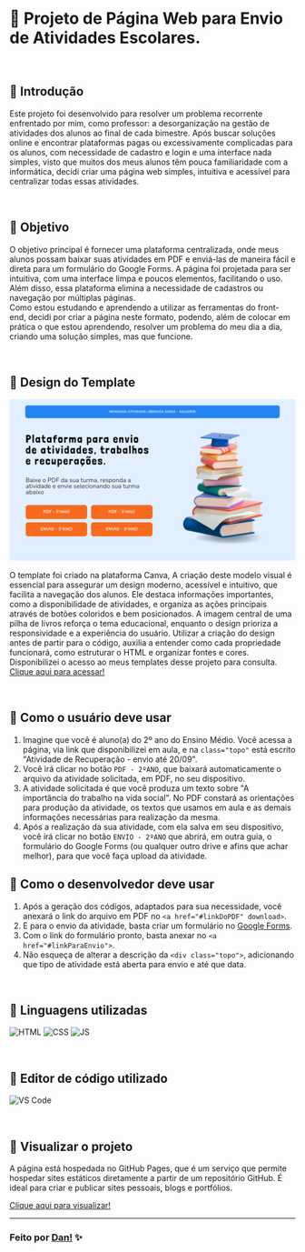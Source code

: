 # :open_file_folder: Projeto de Página Web para Envio de Atividades Escolares. 
<br>

## 📌 Introdução
Este projeto foi desenvolvido para resolver um problema recorrente enfrentado por mim, como professor: a desorganização na gestão de atividades dos alunos ao final de cada bimestre. Após buscar soluções online e encontrar plataformas pagas ou excessivamente complicadas para os alunos, com necessidade de cadastro e login e uma interface nada simples, visto que muitos dos meus alunos têm pouca familiaridade com a informática, decidi criar uma página web simples, intuitiva e acessível para centralizar todas essas atividades.

<br>

## 📌 Objetivo
O objetivo principal é fornecer uma plataforma centralizada, onde meus alunos possam baixar suas atividades em PDF e enviá-las de maneira fácil e direta para um formulário do Google Forms. A página foi projetada para ser intuitiva, com uma interface limpa e poucos elementos, facilitando o uso. Além disso, essa plataforma elimina a necessidade de cadastros ou navegação por múltiplas páginas.  
Como estou estudando e aprendendo a utilizar as ferramentas do front-end, decidi por criar a página neste formato, podendo, além de colocar em prática o que estou aprendendo, resolver um problema do meu dia a dia, criando uma solução simples, mas que funcione.

<br>

## 📌 Design do Template
<img src="./src/image/template.png">

O template foi criado na plataforma Canva, A criação deste modelo visual é essencial para assegurar um design moderno, acessível e intuitivo, que facilita a navegação dos alunos. Ele destaca informações importantes, como a disponibilidade de atividades, e organiza as ações principais através de botões coloridos e bem posicionados. A imagem central de uma pilha de livros reforça o tema educacional, enquanto o design prioriza a responsividade e a experiência do usuário. Utilizar a criação do design antes de partir para o código, auxilia a entender como cada propriedade funcionará, como estruturar o HTML e organizar fontes e cores. <br>
Disponibilizei o acesso ao meus templates desse projeto para consulta. 
[Clique aqui para acessar!][6]

<br>

## 📌 Como o usuário deve usar 
  1. Imagine que você é aluno(a) do 2º ano do Ensino Médio. Você acessa a página, via link que disponibilizei em aula, e na `class="topo"` está escrito "Atividade de  Recuperação - envio até 20/09".
  2. Você irá clicar no botão `PDF - 2ºANO`, que baixará automaticamente o arquivo da atividade solicitada, em PDF, no seu dispositivo.
  3. A atividade solicitada é que você produza um texto sobre "A importância do trabalho na vida social". No PDF constará as orientações para produção da atividade, os textos que usamos em aula e as demais informações necessárias para realização da mesma.
  4.  Após a realização da sua atividade, com ela salva em seu dispositivo, você irá clicar no botão `ENVIO - 2ºANO` que abrirá, em outra guia, o formulário do Google Forms (ou qualquer outro drive e afins que achar melhor), para que você faça upload da atividade.

 ## 📌 Como o desenvolvedor deve usar 
   1. Após a geração dos códigos, adaptados para sua necessidade, você anexará o link do arquivo em PDF no `<a href="#linkDoPDF" download>`.
   2. E para o envio da atividade, basta criar um formulário no [Google Forms][1].
   3. Com o link do formulário pronto, basta anexar no `<a href="#linkParaEnvio">`.
   4. Não esqueça de alterar a descrição da `<div class="topo">`, adicionando que tipo de atividade está aberta para envio e até que data.

<br>

 ## 📌 Linguagens utilizadas

![HTML](https://img.shields.io/badge/-HTML5-E34F26?style=for-the-badge&logo=html5&logoColor=white) 
![CSS](https://img.shields.io/badge/-CSS3-1572B6?style=for-the-badge&logo=css3&logoColor=white)
![JS](https://img.shields.io/badge/-JavaScript-fffd09?style=for-the-badge&logo=javascript&logoColor=black)

<br>

## 📌 Editor de código utilizado

![VS Code][7]

<br>

## 📌 Visualizar o projeto
A página está hospedada no GitHub Pages, que é um serviço que permite hospedar sites estáticos diretamente a partir de um repositório GitHub. É ideal para criar e publicar sites pessoais, blogs e portfólios.

[Clique aqui para visualizar!][5]



[1]: https://workspace.google.com/intl/pt-BR/lp/forms/?utm_source=google&utm_medium=cpc&utm_campaign=latam-BR-all-es-dr-BKWS-all-all-trial-e-dr-1707806-LUAC0020236&utm_content=text-ad-none-any-DEV_c-CRE_692948977897-ADGP_Hybrid%20%7C%20BKWS%20-%20EXA%20%7C%20Txt-Business-Forms-KWID_43700079700010382-kwd-2281725301160&utm_term=KW_formulario%20online%20google%20trabalho-ST_formulario%20online%20google%20trabalho&gad_source=1&gclid=Cj0KCQjwz7C2BhDkARIsAA_SZKY9p0p6X45-gGOxep8jvqADlPC_Tly3S8O6LftnZuwRttdoqyMXYY4aAlbpEALw_wcB&gclsrc=aw.ds
[2]: https://img.shields.io/badge/-HTML5-E34F26?style=for-the-badge&logo=html5&logoColor=white
[3]: https://img.shields.io/badge/-CSS3-1572B6?style=for-the-badge&logo=css3&logoColor=white
[4]: https://img.shields.io/badge/-JavaScript-fffd09?style=for-the-badge&logo=javascript&logoColor=black
[5]: https://danvasquesc.github.io/projeto-envio-de-atividades/
[6]: https://www.canva.com/design/DAGOazLU00I/mreLdF0DA6xNvEqz6jR10A/edit?utm_content=DAGOazLU00I&utm_campaign=designshare&utm_medium=link2&utm_source=sharebutton
[7]: https://img.shields.io/badge/Visual_Studio_Code-0078D4?style=for-the-badge

---

### Feito por [Dan!](https://github.com/danvasquesc) :sparkles: 
